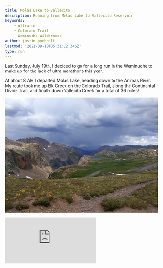 ```yaml
---
title: Molas Lake to Vallecito
description: Running from Molas Lake to Vallecito Reservoir
keywords:
    - ultrarun
    - Colorado Trail
    - Weminuche Wilderness
author: justin poehnelt
lastmod: '2021-09-18T05:31:22.346Z'
type: run
---
```


Last Sunday, July 19th, I decided to go for a long run in the Weminuche to make up for the lack of ultra marathons this year.

At about 8 AM I departed Molas Lake, heading down to the Animas River. My route took me up Elk Creek on the Colorado Trail, along the Continental Divide Trail, and finally down Vallecito Creek for a total of 36 miles!

![Above Elk Creek](./IMG_20200719_114213.jpeg)

<iframe class="strava activity" frameborder='0' allowtransparency='true' scrolling='no' src='https://www.strava.com/activities/3788347161/embed/e5c2f1df3ce2e7aaca81c61707e357842c43d2c1'></iframe>
